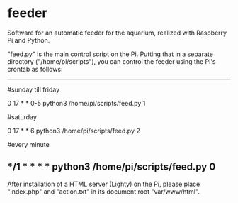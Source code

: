 # feeder
Software for an automatic feeder for the aquarium, realized with Raspberry Pi and Python.

"feed.py" is the main control script on the Pi. Putting that in a separate directory ("/home/pi/scripts"), you can control the feeder using the Pi's crontab as follows: 

----------------------------------------------------
#sunday till friday

0 17 * * 0-5 python3 /home/pi/scripts/feed.py 1

#saturday

0 17 * * 6   python3 /home/pi/scripts/feed.py 2

#every minute

*/1 * * * *  python3 /home/pi/scripts/feed.py 0
----------------------------------------------------

After installation of a HTML server (Lighty) on the Pi, please place "index.php" and "action.txt" in its document root "var/www/html".   
